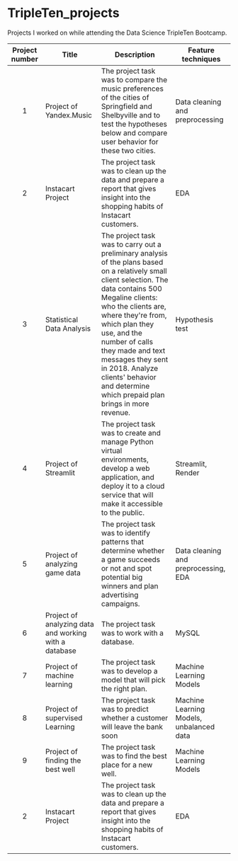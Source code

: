 # TripleTen_projects

Projects I worked on while attending the Data Science TripleTen Bootcamp.


| Project number | Title | Description | Feature techniques |
| :-----------: | ----------- |----------- | -------------|
| 1 | Project of Yandex.Music| The project task was to compare the music preferences of the cities of Springfield and Shelbyville and to test the hypotheses below and compare user behavior for these two cities. | Data cleaning and preprocessing |
| 2 | Instacart Project | The project task was to clean up the data and prepare a report that gives insight into the shopping habits of Instacart customers. | EDA |
| 3 | Statistical Data Analysis | The project task was to carry out a preliminary analysis of the plans based on a relatively small client selection. The data contains 500 Megaline clients: who the clients are, where they're from, which plan they use, and the number of calls they made and text messages they sent in 2018. Analyze clients' behavior and determine which prepaid plan brings in more revenue.| Hypothesis test |
| 4 | Project of Streamlit | The project task was to create and manage Python virtual environments, develop a web application, and deploy it to a cloud service that will make it accessible to the public. | Streamlit, Render |
| 5 | Project of analyzing game data | The project task was to identify patterns that determine whether a game succeeds or not and spot potential big winners and plan advertising campaigns. | Data cleaning and preprocessing, EDA |
| 6 | Project of analyzing data and working with a database | The project task was to work with a database. | MySQL |
| 7 | Project of machine learning | The project task was to develop a model that will pick the right plan. | Machine Learning Models |
| 8 | Project of supervised Learning | The project task was to predict whether a customer will leave the bank soon | Machine Learning Models, unbalanced data |
| 9 | Project of finding the best well | The project task was to find the best place for a new well. | Machine Learning Models |
| 2 | Instacart Project | The project task was to clean up the data and prepare a report that gives insight into the shopping habits of Instacart customers. | EDA |
